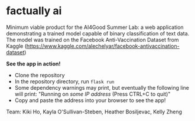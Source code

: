 # factually ai

Minimum viable product for the AI4Good Summer Lab: a web application demonstrating a trained model capable of binary classification of text data. The model was trained on the Facebook Anti-Vaccination Dataset from Kaggle (https://www.kaggle.com/alechelyar/facebook-antivaccination-dataset) 

**See the app in action!**
- Clone the repository
- In the repository directory, run `flask run`
- Some dependency warnings may print, but eventually the following line will print: "Running on _some IP address_ (Press CTRL+C to quit)"
- Copy and paste the address into your browser to see the app! 

Team: Kiki Ho, Kayla O'Sullivan-Steben, Heather Bosiljevac, Kelly Zheng
